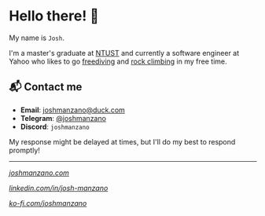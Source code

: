 # Hello there! 👋

My name is `Josh`. 

I'm a master's graduate at [NTUST](https://en.wikipedia.org/wiki/National_Taiwan_University_of_Science_and_Technology) and currently a software engineer at Yahoo who likes to go [freediving](https://en.wikipedia.org/wiki/Freediving) and [rock climbing](https://en.wikipedia.org/wiki/Top_rope_climbing) in my free time.

## 📬 Contact me

- **Email**: [joshmanzano@duck.com](mailto:joshmanzano@duck.com)
- **Telegram**: [@joshmanzano](https://t.me/joshmanzano)
- **Discord**: `joshmanzano`

My response might be delayed at times, but I'll do my best to respond promptly!

---

[*joshmanzano.com*](https://joshmanzano.com)

[*linkedin.com/in/josh-manzano*](https://www.linkedin.com/in/josh-manzano/)

[*ko-fi.com/joshmanzano*](https://ko-fi.com/joshmanzano)
